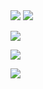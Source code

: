 
<img src="https://readme-typing-svg.herokuapp.com/?lines=你好！欢迎光临我的GitHub主页&font=Roboto" />
<img src="https://readme-typing-svg.herokuapp.com/?lines=Sun+Yat-sen+University+-+BSc+in+Artificial+Intelligence+-+MSc+in+Marine+Science&font=Roboto&center=true&width=700&height=50&color=00F7FF&vCenter=true&speed=100" />



<p>
<a href="https://www.sysu.edu.cn/"><img src="https://img.shields.io/static/v1?label=School&message=SYSU&color=green"/></a>
</p>
 <p>
<img src="https://img.shields.io/static/v1?label=Field of study&message=Artificial Intelligence%2BMarine Science&color=blue"/>
</p>
<p>
<img src="https://img.shields.io/static/v1?label=Program&message=Python&color=blue"/>
</p>


